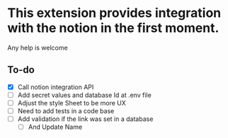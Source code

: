 # This extension provides integration with the notion in the first moment.

Any help is welcome

## To-do

- [x] Call notion integration API
- [ ] Add secret values and database Id at .env file
- [ ] Adjust the style Sheet to be more UX
- [ ] Need to add tests in a code base
- [ ] Add validation if the link was set in a database
  - [ ] And Update Name
